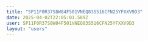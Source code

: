 ```yaml
---
title: "SP11F0R37S8W84F501VNEQ83S516CFN25YFXXV9D3"
date: 2025-04-02T22:05:01.589Z
user: SP11F0R37S8W84F501VNEQ83S516CFN25YFXXV9D3
layout: "users"
---
```

    